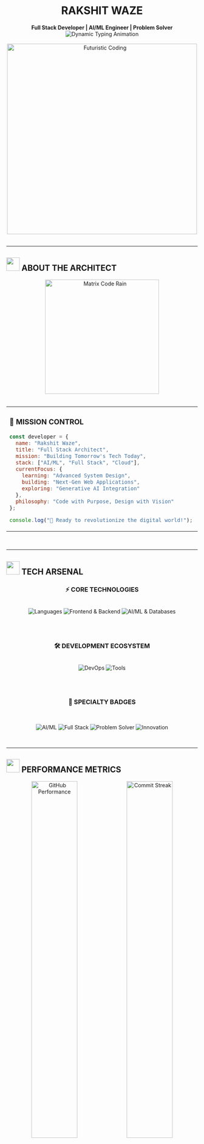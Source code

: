 # <div align="center">RAKSHIT WAZE</div>
<div align="center"><strong>Full Stack Developer | AI/ML Engineer | Problem Solver</strong></div>

<div align="center">
  <img src="https://readme-typing-svg.herokuapp.com?font=JetBrains+Mono&weight=600&size=24&duration=3000&pause=1000&color=00D9FF&background=00000000&center=true&vCenter=true&multiline=true&repeat=true&width=600&height=100&lines=🚀+Building+the+Future+with+Code;🤖+AI%2FML+%26+Deep+Learning+Expert;💻+Full+Stack+Development+Mastery;🎯+Turning+Ideas+into+Reality" alt="Dynamic Typing Animation" />
</div>

<br/>

<div align="center">
  <img src="https://user-images.githubusercontent.com/74038190/225813708-98b745f2-7d22-48cf-9150-083f1b00d6c9.gif" width="500" alt="Futuristic Coding"/>
</div>

<br/>

---

## <img src="https://user-images.githubusercontent.com/74038190/216122041-518ac897-8d92-4c6b-9b3f-ca01dcaf38ee.png" width="35" /> **ABOUT THE ARCHITECT**

<div align="center">
  <img src="https://user-images.githubusercontent.com/74038190/212749447-bfb7e725-6987-49d9-ae85-2015e3e7cc41.gif" width="300" alt="Matrix Code Rain"/>
</div>

<br/>

<table align="center">
<tr>
<td valign="top" width="50%">

### 🎯 **MISSION CONTROL**
```javascript
const developer = {
  name: "Rakshit Waze",
  title: "Full Stack Architect",
  mission: "Building Tomorrow's Tech Today",
  stack: ["AI/ML", "Full Stack", "Cloud"],
  currentFocus: {
    learning: "Advanced System Design",
    building: "Next-Gen Web Applications",
    exploring: "Generative AI Integration"
  },
  philosophy: "Code with Purpose, Design with Vision"
};

console.log("🚀 Ready to revolutionize the digital world!");
```

</td>
<td valign="top" width="50%">

### 🔥 **POWER STATS**
```python
class EliteDeveloper:
    def __init__(self):
        self.experience = "Full Stack Mastery"
        self.specialization = ["AI/ML", "React", "Node.js"]
        self.mindset = "Innovation First"
        self.goal = "Build Scalable Solutions"
        
    def current_status(self):
        return {
            "status": "🔥 Crushing Code Daily",
            "mode": "🚀 Innovation Mode",
            "next_milestone": "AI-Powered Applications"
        }
```

</td>
</tr>
</table>

<br/>

---

## <img src="https://user-images.githubusercontent.com/74038190/212257467-871d32b7-e401-42e8-a166-fcfd7baa4c6b.gif" width="35"> **TECH ARSENAL**

<div align="center">

### **⚡ CORE TECHNOLOGIES**
<br/>

<img src="https://skillicons.dev/icons?i=python,javascript,typescript,java,cpp&theme=dark" alt="Languages" />
<img src="https://skillicons.dev/icons?i=react,nodejs,express,nextjs,tailwind&theme=dark" alt="Frontend & Backend" />
<img src="https://skillicons.dev/icons?i=pytorch,tensorflow,mongodb,postgres,redis&theme=dark" alt="AI/ML & Databases" />

<br/><br/>

### **🛠️ DEVELOPMENT ECOSYSTEM**
<br/>

<img src="https://skillicons.dev/icons?i=git,github,docker,kubernetes,aws&theme=dark" alt="DevOps" />
<img src="https://skillicons.dev/icons?i=vscode,linux,postman,figma,vercel&theme=dark" alt="Tools" />

<br/><br/>

### **🎨 SPECIALTY BADGES**
<br/>

![AI/ML](https://img.shields.io/badge/AI%2FML-Expert-00D9FF?style=for-the-badge&logo=tensorflow&logoColor=white&labelColor=000)
![Full Stack](https://img.shields.io/badge/Full%20Stack-Architect-FF6B6B?style=for-the-badge&logo=react&logoColor=white&labelColor=000)
![Problem Solver](https://img.shields.io/badge/Problem-Solver-4ECDC4?style=for-the-badge&logo=leetcode&logoColor=white&labelColor=000)
![Innovation](https://img.shields.io/badge/Innovation-Driven-FFE66D?style=for-the-badge&logo=lightbulb&logoColor=white&labelColor=000)

</div>

<br/>

---

## <img src="https://user-images.githubusercontent.com/74038190/216122069-5b8169d7-1d8e-4a13-b245-a8e4176c99f8.png" width="35"> **PERFORMANCE METRICS**

<div align="center">
  
<img width="49%" src="https://github-readme-stats.vercel.app/api?username=wazer24&show_icons=true&theme=radical&hide_border=true&count_private=true&include_all_commits=true&ring_color=00D9FF&text_color=00D9FF&icon_color=00D9FF&title_color=FF6B6B&bg_color=0D1117" alt="GitHub Performance"/>
<img width="49%" src="https://github-readme-streak-stats.herokuapp.com/?user=wazer24&theme=radical&hide_border=true&ring=00D9FF&fire=FF6B6B&currStreakLabel=00D9FF&background=0D1117" alt="Commit Streak"/>

<br/><br/>

<img width="55%" src="https://github-readme-stats.vercel.app/api/top-langs/?username=wazer24&layout=donut-vertical&theme=radical&hide_border=true&title_color=FF6B6B&text_color=00D9FF&bg_color=0D1117" alt="Language Mastery"/>

<br/><br/>

<img width="90%" src="https://github-readme-activity-graph.vercel.app/graph?username=wazer24&bg_color=0D1117&color=00D9FF&line=FF6B6B&point=00D9FF&area=true&hide_border=true&custom_title=🚀%20CONTRIBUTION%20DOMINATION%20GRAPH" alt="Activity Domination"/>

</div>

<br/>

---

## <img src="https://user-images.githubusercontent.com/74038190/216122065-2f028bae-25d6-4a3c-bc9f-175394ed5011.png" width="35"> **ACHIEVEMENTS UNLOCKED**

<div align="center">
  <img width="90%" src="https://github-profile-trophy.vercel.app/?username=wazer24&theme=radical&no-frame=true&no-bg=false&margin-w=15&row=2&column=4&title=Commits,Repositories,Stars,Followers,PullRequest,Issues" alt="Achievement Trophies"/>
</div>

<br/>

---

## <img src="https://user-images.githubusercontent.com/74038190/212284158-e840e285-664b-44d7-b79b-e264b5e54825.gif" width="35"> **FEATURED PROJECTS**

<div align="center">
  
### 🚀 **PROJECT SHOWCASE**
*Replace with your actual projects - each should include:*
- **Project Name** | **Tech Stack** | **[Live Demo](link)** | **[Source Code](link)**
- Brief impact description and key features

<br/>

<table>
<tr>
<td align="center" width="33%">
<img src="https://user-images.githubusercontent.com/74038190/212749695-6c0c4b9c-8244-44ba-9659-e8d5acf5b90d.gif" width="100"/><br/>
<b>🤖 AI Project</b><br/>
<i>Next-Gen Intelligence</i>
</td>
<td align="center" width="33%">
<img src="https://user-images.githubusercontent.com/74038190/212749171-b84692a8-2b04-4e3b-93ca-ac14705da224.gif" width="100"/><br/>
<b>🌐 Web Application</b><br/>
<i>Modern Full Stack</i>
</td>
<td align="center" width="33%">
<img src="https://user-images.githubusercontent.com/74038190/212749447-bfb7e725-6987-49d9-ae85-2015e3e7cc41.gif" width="100"/><br/>
<b>📊 Data Project</b><br/>
<i>Insights & Analytics</i>
</td>
</tr>
</table>

</div>

<br/>

---

## <img src="https://user-images.githubusercontent.com/74038190/212284087-bbe7e430-757e-4901-90bf-4cd2ce3e1852.gif" width="35"> **CONNECT WITH THE ARCHITECT**

<div align="center">
  
### 🌟 **PROFESSIONAL NETWORK**
<br/>

<a href="https://linkedin.com/in/yourprofile" target="_blank">
  <img src="https://img.shields.io/badge/LinkedIn-0077B5?style=for-the-badge&logo=linkedin&logoColor=white&labelColor=0077B5" alt="LinkedIn" />
</a>
<a href="mailto:your.email@example.com" target="_blank">
  <img src="https://img.shields.io/badge/Email-D14836?style=for-the-badge&logo=gmail&logoColor=white&labelColor=D14836" alt="Email" />
</a>
<a href="https://instagram.com/rakshitwaze" target="_blank">
  <img src="https://img.shields.io/badge/Instagram-E4405F?style=for-the-badge&logo=instagram&logoColor=white&labelColor=E4405F" alt="Instagram" />
</a>
<a href="https://twitter.com/yourhandle" target="_blank">
  <img src="https://img.shields.io/badge/Twitter-1DA1F2?style=for-the-badge&logo=twitter&logoColor=white&labelColor=1DA1F2" alt="Twitter" />
</a>

<br/><br/>

### 📊 **IMPACT METRICS**
<img src="https://komarev.com/ghpvc/?username=wazer24&style=for-the-badge&color=00D9FF&label=PROFILE+IMPACT" alt="Profile Views"/>
<img src="https://img.shields.io/github/followers/wazer24?style=for-the-badge&color=FF6B6B&labelColor=0D1117&label=FOLLOWERS" alt="Followers"/>
<img src="https://img.shields.io/github/stars/wazer24?style=for-the-badge&color=FFE66D&labelColor=0D1117&label=TOTAL+STARS" alt="Stars"/>

</div>

<br/>

---

<div align="center">

<img src="https://user-images.githubusercontent.com/74038190/212749447-bfb7e725-6987-49d9-ae85-2015e3e7cc41.gif" width="400"/>

<br/><br/>

### 🎯 **"Innovation distinguishes between a leader and a follower."** - *Steve Jobs*

<br/>

### 💫 **Ready to build the impossible? Let's connect and create magic!**

<br/>

<img src="https://user-images.githubusercontent.com/74038190/212284158-e840e285-664b-44d7-b79b-e264b5e54825.gif" width="300"/>

</div>

<br/>

![Footer](https://capsule-render.vercel.app/api?type=waving&color=gradient&customColorList=0,2,2,5,30,72&height=200&section=footer&animation=twinkling)
